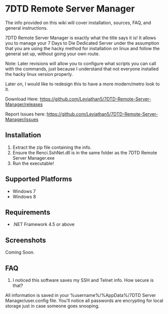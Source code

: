 # 7DTD Remote Server Manager
The info provided on this wiki will cover installation, sources, FAQ, and general instructions.

7DTD Remote Server Manager is exactly what the title says it is! It allows you to manage your 7 Days to Die Dedicated Server under the assumption that you are using the hacky method for installation on linux and follow the general set up, without going your own route.

Note: Later revisions will allow you to configure what scripts you can call with the commands, just because I understand that not everyone installed the hacky linux version properly.

Later on, I would like to redesign this to have a more modern/metro look to it.

Download Here: https://github.com/Leviathan5/7DTD-Remote-Server-Manager/releases

Report Issues here: https://github.com/Leviathan5/7DTD-Remote-Server-Manager/issues

## Installation
1. Extract the zip file containing the info.
2. Ensure the Renci.SshNet.dll is in the same folder as the 7DTD Remote Server Manager.exe
3. Run the executable!

## Supported Platforms
* Windows 7
* Windows 8

## Requirements
* .NET Framework 4.5 or above

## Screenshots
Coming Soon.

## FAQ
1. I noticed this software saves my SSH and Telnet info. How secure is that?

All information is saved in your %username%/%AppData%/7DTD Server Manager/user.config file.
You'll notice all passwords are encrypting for local storage just in case someone goes snooping.
